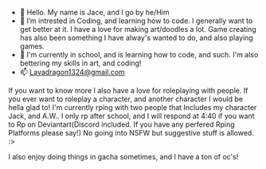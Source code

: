 - 👋 Hello. My name is Jace, and I go by he/Him
- 👀 I’m intrested in Coding, and learning how to code. I generally want to get better at it. I have a love for making art/doodles a lot. Game creating has also been something I have alway's wanted to do, and also playing games.
- 🌱 I'm currently in school, and is learning how to code, and such. I'm also bettering my skills in art, and coding!
- 📫 Lavadragon1324@gmail.com

If you want to know more I also have a love for roleplaying with people. If you ever want to roleplay a character, and another character I would be hella glad to! I'm currently rping with two people that Includes my character Jack, and A.W.. I only rp after school, and I will respond at 4:40 if you want to Rp on Deviantart(Discord included. If you have any perfered Rping Platforms please say!)
No going into NSFW but suggestive stuff is allowed. :>

I also enjoy doing things in gacha sometimes, and I have a ton of oc's!
 
<!---
LavoShark695-Jace/LavoShark695-Jace is a ✨ special ✨ repository because its `README.md` (this file) appears on your GitHub profile.
You can click the Preview link to take a look at your changes.
--->
